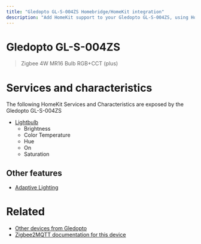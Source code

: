 ```yaml
---
title: "Gledopto GL-S-004ZS Homebridge/HomeKit integration"
description: "Add HomeKit support to your Gledopto GL-S-004ZS, using Homebridge, Zigbee2MQTT and homebridge-z2m."
---
```

<!---
This file has been GENERATED using src/docgen/docgen.ts
DO NOT EDIT THIS FILE MANUALLY!
-->
# Gledopto GL-S-004ZS
> Zigbee 4W MR16 Bulb RGB+CCT (plus)


# Services and characteristics
The following HomeKit Services and Characteristics are exposed by
the Gledopto GL-S-004ZS

* [Lightbulb](../../light.md)
  * Brightness
  * Color Temperature
  * Hue
  * On
  * Saturation


## Other features
* [Adaptive Lighting](../../light.md)


# Related
* [Other devices from Gledopto](../index.md#gledopto)
* [Zigbee2MQTT documentation for this device](https://www.zigbee2mqtt.io/devices/GL-S-004ZS.html)